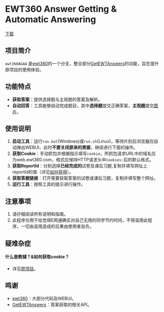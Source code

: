 # EWT360 Answer Getting & Automatic Answering

[下载](https://github.com/chara0618/ewt360AGAA/releases)

## 项目简介
`ewt360AGAA` 是[ewt360](https://github.com/qzgeek/ewt360)的一个分支，整合部分[GetEWTAnswers](https://github.com/zhicheng233/GetEWTAnswers)的功能，旨在提升原项目的使用体验。

## 功能特点
- **获取答案**：提供选择题与主观题的答案及解析。
- **自动回答**：工具能够自动完成题目，其中**选择题**提交正确答案，**主观题**提交[图片](http://file.ewt360.com/file/1918218053226168959)。

## 使用说明
1. **启动工具**：运行`run.bat`(Windows)或`run.sh`(Linux)，等待片刻后浏览器应自动弹出WEBUI，此时**不要关闭原来的黑窗**，继续进行下面的操作。
1. **获取Cookie**：手动抓包并根据指示填写`cookie`，所抓包请求URL中的域名应为web.ewt360.com，格式应保持HTTP请求头中`Cookies:`后的默认格式。
2. **获取ReportId**：分别选择**已经完成的**试卷及课后习题,复制并填写网址上reportId的值（详见[如何获得](https://github.com/zhicheng233/GetEWTAnswers?tab=readme-ov-file#%E5%A6%82%E4%BD%95%E4%BD%BF%E7%94%A8)）。
3. **获取答题链接**：打开需要获取答案的试卷或课后习题，复制并填写整个网址。
5. **运行工具**：按照工具的提示进行操作。

## 注意事项
1. 请仔细阅读所有说明和指南。 
2. 此程序仅用于给觉得E网通确实对自己无用的同学节约时间，不得滥用此程序，一切由滥用造成的后果由使用者自负。

## 疑难杂症
#### 什么是教辅？&如何获取cookie？
- 详见[原项目](https://github.com/chara0618/ewt360AGAA?tab=readme-ov-file#%E7%96%91%E9%9A%BE%E6%9D%82%E7%97%87)。

## 鸣谢
- [ewt360](https://github.com/qzgeek/ewt360)：大部分代码及WEBUI。
- [GetEWTAnswers](https://github.com/zhicheng233/GetEWTAnswers)：答案获取的相关API。
